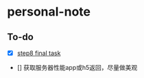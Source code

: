 # personal-note

## To-do

- [X] [step8 final task](https://github.com/kylechou-devops/personal-note/blob/main/c/cse251/step8/Readme.md)
- [] 获取服务器性能app或h5返回，尽量做美观
